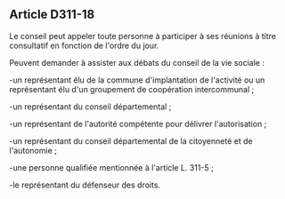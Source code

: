 ## Article D311-18

Le conseil peut appeler toute personne à participer à ses réunions à titre consultatif en fonction de l'ordre du
jour.

Peuvent demander à assister aux débats du conseil de la vie sociale :

-un représentant élu de la commune d'implantation de l'activité ou un représentant élu d'un groupement de
coopération intercommunal ;

-un représentant du conseil départemental ;

-un représentant de l'autorité compétente pour délivrer l'autorisation ;

-un représentant du conseil départemental de la citoyenneté et de l'autonomie ;

-une personne qualifiée mentionnée à l'article L. 311-5 ;

-le représentant du défenseur des droits.

